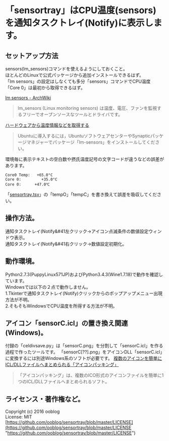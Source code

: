 # 「sensortray」はCPU温度&#40;sensors&#41;を通知タスクトレイ&#40;Notify&#41;に表示します。

## セットアップ方法

sensors&#40;lm&#95;sensors&#41;コマンドを使えるようにしておくこと。  
ほとんどのLinuxで公式パッケージから追加インストールできるはず。  
「lm sensors」の設定はしなくても多分「sensors」コマンドでCPU温度「Core 0」は最初から取得できるはず。  

[lm sensors - ArchWiki](https://wiki.archlinuxjp.org/index.php/Lm_sensors)  
>lm&#95;sensors (Linux monitoring sensors) は温度、電圧、ファンを監視するフリーでオープンソースなツールとドライバです。  

[ハードウェアから温度情報などを取得する](http://gihyo.jp/admin/serial/01/ubuntu-recipe/0183)  
>Ubuntuに導入するには，UbuntuソフトウェアセンターやSynapticパッケージマネジャーでパッケージ「lm-sensors」をインストールしてください。  

環境毎に表示テキストの空白数や摂氏温度記号の文字コードが違うなどの誤差があります。  

    Core0 Temp:   +65.0°C
    Core 0:         +35.0°C
    Core 0:      +47.0℃

「[sensortray.tsv](sensortray.tsv)」の「tempO」「tempC」を書き換えて誤差を吸収してください。  

## 操作方法。

通知タスクトレイ&#40;Notify&#41左クリック→アイコン点滅条件の数値設定ウィンドウ表示。  
通知タスクトレイ&#40;Notify&#41右クリック→数値設定初期化。  

## 動作環境。

Python2.7.3&#40;PuppyLinux571JP&#41;およびPython3.4.3&#40;Wine1.7.18&#41;で動作を確認しています。  
Windowsでは以下の２点で動作しません。  
1.Tkinterで通知タスクトレイ&#40;Notify&#41;クリックからのポップアップメニュー出現方法が不明。  
2.そもそもWindowsでCPU温度を所得する方法が不明。  

## アイコン「sensorC.icl」の置き換え関連&#40;Windows&#41;。

付録の「celdivsave.py」は「sensorC.png」を分割して「sensorC.icl」を作る過程で作ったツールです。
「sensorC&#91;&#63;&#63;&#93;.png」をアイコンDLL「sensorC.icl」に変換するには別途Windows系のソフトが必要です。
[複数のアイコンを簡単にICL/DLLファイルへまとめられる「アイコンパッキング」](http://www.forest.impress.co.jp/docs/review/20130822_612100.html)
>「アイコンパッキング」は、複数のICO形式のアイコンファイルを簡単に1つのICL/DLLファイルへまとめられるソフト。

## ライセンス・著作権など。

Copyright (c) 2016 ooblog  
License: MIT  
[https://github.com/ooblog/sensortray/blob/master/LICENSE](https://github.com/ooblog/sensortray/blob/master/LICENSE "https://github.com/ooblog/sensortray/blob/master/LICENSE")  
